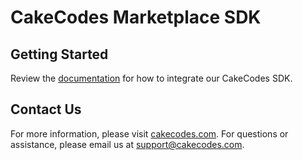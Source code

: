 # CakeCodes Marketplace SDK
## Getting Started
Review the [documentation](https://github.com/cakecodes/CakeCodesSDK/wiki) for how to integrate our CakeCodes SDK.

## Contact Us
For more information, please visit [cakecodes.com](http://cakecodes.com). For questions or assistance, please email us at [support@cakecodes.com](mailto:support@cakecodes.com).
